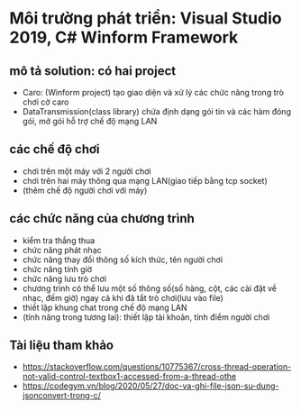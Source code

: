 # Môi trường phát triển: Visual Studio 2019, C# Winform Framework
## mô tả solution: có hai project
- Caro: (Winform project) tạo giao diện và xử lý các chức năng trong trò chơi cờ caro
- DataTransmission(class library) chứa định dạng gói tin và các hàm đóng gói, mở gói hỗ trợ chế độ mạng LAN
## các chế độ chơi
- chơi trên một máy với 2 người chơi
- chơi trên hai máy thông qua mạng LAN(giao tiếp bằng tcp socket)
- (thêm chế độ người chơi với máy)
## các chức năng của chương trình
- kiểm tra thắng thua
- chức năng phát nhạc
- chức năng thay đổi thông số kích thức, tên người chơi
- chức năng tính giờ
- chức năng lưu trò chơi
- chương trình có thể lưu một số thông số(số hàng, cột, các cài đặt về nhạc, đếm giờ) ngay cả khi đã tắt trò chơi(lưu vào file)
- thiết lập khung chat trong chế độ mạng LAN
- (tính năng trong tương lai): thiết lập tài khoản, tính điểm người chơi
## Tài liệu tham khảo
- https://stackoverflow.com/questions/10775367/cross-thread-operation-not-valid-control-textbox1-accessed-from-a-thread-othe
- https://codegym.vn/blog/2020/05/27/doc-va-ghi-file-json-su-dung-jsonconvert-trong-c/
